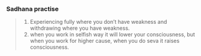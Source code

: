 <!DOCTYPE html>
<html>

<head>
  <meta charset="utf-8">
  <meta name="viewport" content="width=device-width, initial-scale=1.0">
  <title>Sadhanas</title>
  <link rel="stylesheet" href="https://stackedit.io/style.css" />
</head>

<body class="stackedit">
  <div class="stackedit__html">


  
  
  <title>Sadhanas</title>
  


  <div class="stackedit__html"><h3 id="sadhana-practise">Sadhana practise</h3>
<blockquote>
<ol>
<li>Experiencing fully where you don’t have weakness and withdrawing where you have weakness.</li>
<li>when you work in selfish way it will lower your consciousness, but when you work for higher cause, when you do seva it raises consciousness.</li>
</ol>
</blockquote>
<!--stackedit_data:&amp;#10;eyJoaXN0b3J5IjpbLTEwNjQ3MzYzMThdfQ==&amp;#10;-->
</div>


</div>
</body>

</html>

